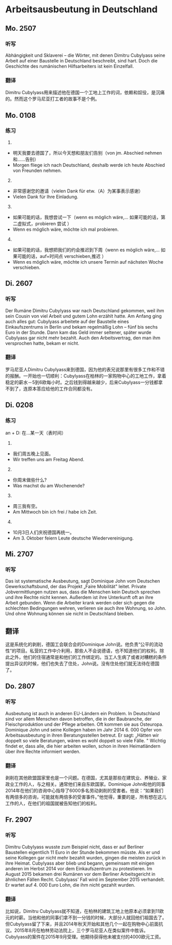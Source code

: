 Arbeitsausbeutung in Deutschland
==========

## Mo. 2507

### 听写

Abhängigkeit  und  Sklaverei  –  die  Wörter,  mit denen  Dimitru  Cubylyass  seine  Arbeit  auf  einer Baustelle  in  Deutschland  beschreibt,  sind  hart. Doch  die  Geschichte  des  rumänischen Hilfsarbeiters  ist  kein  Einzelfall.

### 翻译

Dimitru Cubylyass用来描述他在德国一个工地上工作的词，依赖和奴役，是沉痛的。然而这个罗马尼亚打工者的故事不是个例。

## Mo. 0108

### 练习

1.
* 明天我要去德国了，所以今天想和朋友们告别（von jm. Abschied nehmen  和......告别）
* Morgen fliege ich nach Deutschland, deshalb werde ich heute Abschied von Freunden nehmen.

2.
* 非常感谢您的邀请（vielen Dank für etw.（A）为某事表示感谢）
* Vielen Dank für Ihre Einladung.

3.
* 如果可能的话，我想尝试一下（wenn es möglich wäre,... 如果可能的话，第二虚拟式，probieren 尝试 ）
* Wenn es möglich wäre, möchte ich mal probieren.

4.
* 如果可能的话，我想把我们的约会推迟到下周（wenn es möglich wäre,... 如果可能的话，auf+时间点 verschieben,推迟 ）
* Wenn es möglich wäre, möchte ich unsere Termin auf nächsten Woche verschieben.

## Di. 2607

### 听写

Der Rumäne Dimitru Cubylyass war nach Deutschland gekommen, weil ihm sein Cousin von viel Arbeit und gutem Lohn erzählt hatte. Am Anfang ging auch alles gut: Cubylyass arbeitete auf der Baustelle eines Einkaufszentrums in Berlin und bekam regelmäßig Lohn – fünf bis sechs Euro in der Stunde. Dann kam das Geld immer seltener, später wurde Cubylyass gar nicht mehr bezahlt. Auch den Arbeitsvertrag, den man ihm versprochen hatte, bekam er nicht.

### 翻译

罗马尼亚人Dimitru Cubylyass来到德国，因为他的表兄说那里有很多工作和不错的报酬。一开始也一切顺利：Cubylyass在柏林的一家购物中心的工地工作，拿着稳定的薪水－5到6欧每小时。之后钱到得越来越少，后来Cubylyass一分钱都拿不到了，连原本答应给他的工作合同都没有。

## Di. 0208

### 练习

an + D: 在…某一天（表时间）

1.
* 我们周五晚上见面。
* Wir treffen uns am Freitag Abend.

2.
* 你周末做些什么?
* Was machst du am Wochenende?

3.
* 周三我有空。
* Am Mittwoch bin ich frei / habe ich Zeit.

4.
* 10月3日人们庆祝德国再统一。
* Am 3. Oktober feiern Leute deutsche Wiedervereinigung.

## Mi. 2707

### 听写

Das ist systematische Ausbeutung, sagt Dominique John vom Deutschen Gewerkschaftsbund, der das Projekt „Faire Mobilität" leitet. Private Jobvermittlungen nutzen aus, dass die Menschen kein Deutsch sprechen und ihre Rechte nicht kennen. Außerdem ist ihre Unterkunft oft an ihre Arbeit gebunden. Wenn die Arbeiter krank werden oder sich gegen die schlechten Bedingungen wehren, verlieren sie auch ihre Wohnung, so John. Und ohne Wohnung können sie nicht in Deutschland bleiben.

## 翻译

这是系统化的剥削，德国工会联合会的Dominique John说。他负责“公平的流动性”的项目。私营的工作中介利用，那些人不会说德语，也不知道他们的权利。除此之外，他们的住宿通常是和他们的工作绑定的。当工人生病了或者对糟糕的条件提出异议的时候，他们也失去了住处，John说。没有住处他们就无法待在德国了。

## Do. 2807

### 听写

Ausbeutung ist auch in anderen EU-Ländern ein Problem. In Deutschland sind vor allem Menschen davon betroffen, die in der Baubranche, der Fleischproduktion und der Pflege arbeiten. Oft kommen sie aus Osteuropa. Dominique John und seine Kollegen haben im Jahr 2014 6. 000 Opfer von Arbeitsausbeutung in ihren Beratungsstellen betreut. Er sagt: „Hätten wir doppelt so viele Beratungen, wären es wohl doppelt so viele Fälle. " Wichtig findet er, dass alle, die hier arbeiten wollen, schon in ihren Heimatländern über ihre Rechte informiert werden.

### 翻译

剥削在其他欧盟国家里也是一个问题。在德国，尤其是那些在建筑业、养殖业、家政业工作的人，与之相关。通常他们来自东欧国家。Dominique John和他的同事2014年在他们的咨询中心指导了6000多名劳动剥削的受害者。他说：“如果我们有两倍多的咨询，可能就有两倍多的受害事件。”他觉得，重要的是，所有想在这儿工作的人，在他们的祖国就被告知他们的权利。

## Fr. 2907

### 听写

Dimitru Cubylyass wusste zum Beispiel nicht, dass er auf Berliner Baustellen eigentlich 11 Euro in der Stunde bekommen müsste. Als er und seine Kollegen gar nicht mehr bezahlt wurden, gingen die meisten zurück in ihre Heimat. Cubylyass aber blieb und begann, gemeinsam mit einigen anderen im Herbst 2014 vor dem Einkaufszentrum zu protestieren. Im August 2015 bekamen drei Rumänen vor dem Berliner Arbeitsgericht in ähnlichen Fällen Recht. Cubylyass' Fall wird im September 2015 verhandelt. Er wartet auf 4. 000 Euro Lohn, die ihm nicht gezahlt wurden.

### 翻译

比如说，Dimitru Cubylyass就不知道，在柏林的建筑工地上他原本必须拿到11欧元的时薪。当他和他的同事们拿不到一分钱的时候，大部分人就回他们祖国去了。但Cubylyass留了下来，并且2014年秋天开始和其他几个一起在购物中心前面抗议。2015年8月在柏林劳动法院上，三个罗马尼亚人在类似案件中胜诉。Cubylyass的案件在2015年9月受理。他期待获得他未被支付的4000欧元工资。
